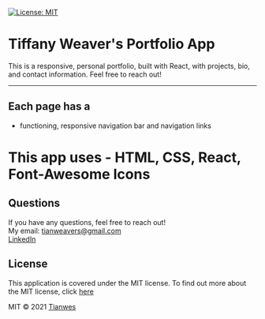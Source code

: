[![License: MIT](https://img.shields.io/badge/License-MIT-green)](https://opensource.org/licenses/MIT)

# Tiffany Weaver's Portfolio App

This is a responsive, personal portfolio, built with React, with projects, bio, and contact information.  Feel free to reach out!

-----------

## Each page has a
- functioning, responsive navigation bar and navigation links


# This app uses - HTML, CSS, React, Font-Awesome Icons
   
## Questions
If you have any questions, feel free to reach out!  
My email: [tianweavers@gmail.com](mailto:tianweavers@gmail.com)  
[LinkedIn](https://www.linkedin.com/in/tiffany-weaver-4b23a51b8/)

## License
This application is covered under the MIT license.
To find out more about the MIT license, click [here](https://opensource.org/licenses/MIT)

MIT © 2021 [Tianwes](https://github.com/Tianwes)

